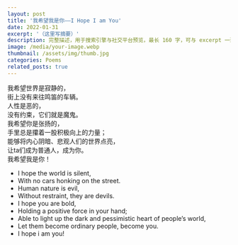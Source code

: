 ```yaml
---
layout: post
title: '我希望我是你——I Hope I am You'
date: 2022-01-31
excerpt: '（这里写摘要）'
description: 完整描述，用于搜索引擎与社交平台预览，最长 160 字，可与 excerpt 一致
image: /media/your-image.webp
thumbnail: /assets/img/thumb.jpg
categories: Poems
related_posts: true
---
```


我希望世界是寂静的，  
街上没有来往鸣笛的车辆。  
人性是恶的，  
没有约束，它们就是魔鬼。  
我希望你是张扬的，  
手里总是攥着一股积极向上的力量；  
能够将内心阴暗、悲观人们的世界点亮，  
让ta们成为普通人，成为你。  
我希望我是你！

- I hope the world is silent,
- With no cars honking on the street.
- Human nature is evil,
- Without restraint, they are devils.
- I hope you are bold,
- Holding a positive force in your hand;
- Able to light up the dark and pessimistic heart of people’s world,
- Let them become ordinary people, become you.
- I hope i am you!
